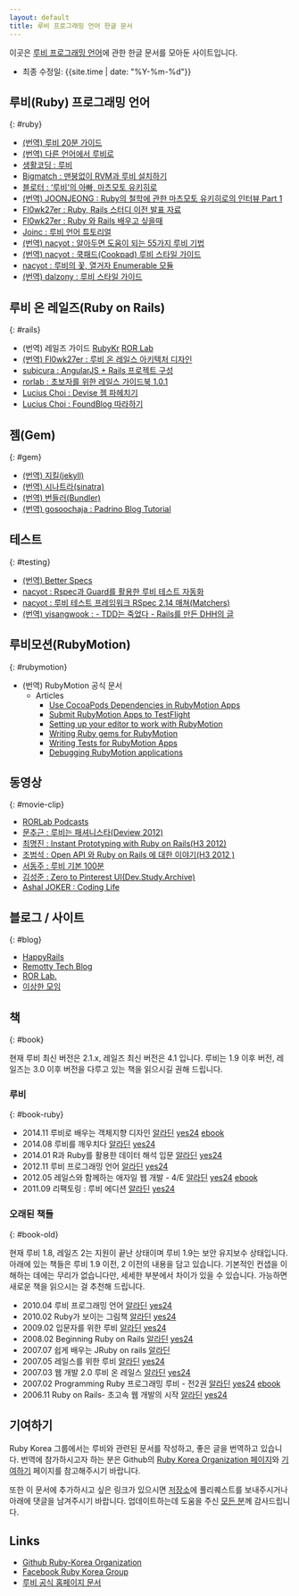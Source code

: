 ```yaml
---
layout: default
title: 루비 프로그래밍 언어 한글 문서
---
```


이곳은 [루비 프로그래밍 언어](https://www.ruby-lang.org/ko/)에 관한 한글 문서를 모아둔 사이트입니다.

- 최종 수정일: {{site.time | date: "%Y-%m-%d"}}

## 루비(Ruby) 프로그래밍 언어
{: #ruby}

- [(번역) 루비 20분 가이드](https://www.ruby-lang.org/ko/documentation/quickstart/)
- [(번역) 다른 언어에서 루비로](https://www.ruby-lang.org/ko/documentation/ruby-from-other-languages/)
- [생활코딩 : 루비](http://opentutorials.org/course/742/4554)
- [Bigmatch : 맨붕없이 RVM과 루비 설치하기](http://bigmatch.i-um.net/2013/12/%EB%A9%98%EB%B6%95%EC%97%86%EC%9D%B4-rvm%EA%B3%BC-%EB%A3%A8%EB%B9%84-%EC%84%A4%EC%B9%98%ED%95%98%EA%B8%B0/)
- [블로터 : ‘루비’의 아빠, 마츠모토 유키히로](http://www.bloter.net/archives/184564)
- [(번역) JOONJEONG : Ruby의 철학에 관한 마츠모토 유키히로의 인터뷰 Part 1](http://we.weirdmeetup.com/ruby의-철학에-관한-마츠모토-유키히로의-인터뷰-part-1/)
- [Fl0wk27er : Ruby, Rails 스터디 이전 발표 자료](http://flowkater.github.io/blog/2013/05/29/be-a-rubyist-1-2/)
- [Fl0wk27er : Ruby 와 Rails 배우고 싶을때](http://flowkater.github.io/blog/2013/08/07/ruby-and-rails-learning-resource/)
- [Joinc : 루비 언어 튜토리얼](http://www.joinc.co.kr/modules/moniwiki/wiki.php/Site/Ruby/Tutorial01)
- [(번역) nacyot : 알아두면 도움이 되는 55가지 루비 기법](https://gist.github.com/nacyot/7624036)
- [(번역) nacyot : 쿡패드(Cookpad) 루비 스타일 가이드](http://blog.nacyot.com/articles/2014-03-23-cookpad-ruby-styleguide/)
- [nacyot : 루비의 꽃, 열거자 Enumerable 모듈](http://blog.nacyot.com/articles/2014-04-19-ruby-enumerable/)
- [(번역) dalzony : 루비 스타일 가이드](https://github.com/dalzony/ruby-style-guide/blob/master/README-koKR.md)

## 루비 온 레일즈(Ruby on Rails)
{: #rails}

- (번역) 레일즈 가이드 [RubyKr](http://rorlab.org/rg/index.html) [ROR Lab](http://rubykr.github.io/rails_guides/)
- [(번역) Fl0wk27er : 루비 온 레일스 아키텍처 디자인](http://flowkater.github.io/blog/2013/08/12/rails-architecture/)
- [subicura : AngularJS + Rails 프로젝트 구성](http://blog.remotty.com/blog/2014/02/01/angularjs-plus-rails-peurojegteu-guseong/)
- [rorlab : 초보자를 위한 레일스 가이드북 1.0.1](https://www.gitbook.io/book/rorlab/railsguidebook)
- [Lucius Choi : Devise 젬 파헤치기](https://www.gitbook.io/book/luciuschoi/exploring_devise)
- [Lucius Choi : FoundBlog 따라하기](https://www.gitbook.io/book/luciuschoi/foundblog)

## 젬(Gem)
{: #gem}

- [(번역) 지킬(jekyll)](http://svperstarz.github.io/jekyll-docs-ko/)
- [(번역) 시나트라(sinatra)](http://www.sinatrarb.com/intro-ko.html)
- [(번역) 번들러(Bundler)](http://ruby-korea.github.io/bundler-site/)
- [(번역) gosoochaja : Padrino Blog Tutorial](http://blog.baenlee.com/blog/2013/12/30/bundle-exec-padrino-g-project/)

## 테스트
{: #testing}

- [(번역) Better Specs](http://betterspecs.org/ko)
- [nacyot : Rspec과 Guard를 활용한 루비 테스트 자동화](http://blog.nacyot.com/articles/2013-10-02-ruby-test-automation-with-rspec-and-guard/)
- [nacyot : 루비 테스트 프레임워크 RSpec 2.14 매쳐(Matchers)](http://blog.nacyot.com/articles/2014-04-07-rspec-matchers/)
- [(번역) yisangwook : - TDD는 죽었다 - Rails를 만든 DHH의 글](http://yisangwook.tumblr.com/post/83725422949/tdd-is-dead-long-live-testing)

## 루비모션(RubyMotion)
{: #rubymotion}

- (번역) RubyMotion 공식 문서
  - Articles
    - [Use CocoaPods Dependencies in RubyMotion Apps](http://ruby-korea.github.io/RubyMotionDocumentation/articles/cocoapods/)
    - [Submit RubyMotion Apps to TestFlight](http://ruby-korea.github.io/RubyMotionDocumentation/articles/testflight/)
    - [Setting up your editor to work with RubyMotion](http://ruby-korea.github.io/RubyMotionDocumentation/articles/editors/)
    - [Writing Ruby gems for RubyMotion](http://ruby-korea.github.io/RubyMotionDocumentation/articles/gems/)
    - [Writing Tests for RubyMotion Apps](http://ruby-korea.github.io/RubyMotionDocumentation/articles/testing/)
    - [Debugging RubyMotion applications](http://ruby-korea.github.io/RubyMotionDocumentation/articles/debugging/)

## 동영상
{: #movie-clip}

- [RORLab Podcasts](https://itunes.apple.com/cy/podcast/rorlab-podcast/id770036911)
- [문추근 : 루비는 패셔니스타(Deview 2012)](http://deview.kr/2012/xe/index.php?mid=track&document_srl=391&time_srl=233)
- [최명진 : Instant Prototyping with Ruby on Rails(H3 2012)](http://www.youtube.com/watch?v=AlNLavCg3yg)
- [조범석 : Open API 와 Ruby on Rails 에 대한 이야기(H3 2012 )](http://www.youtube.com/watch?v=fAi0PC0v5OQ)
- [서동주 : 루비 기본 100분](http://www.youtube.com/watch?v=vjyL6fLzJjA)
- [김성준 : Zero to Pinterest UI(Dev.Study.Archive)](http://dev-study.github.io/presentations/zero_to_pinterent_ui.html)
- [Ashal JOKER : Coding Life](http://www.youtube.com/playlist?list=PLbdtsbZUwdeSAjccModOzFREAyX9W4Jh-)

## 블로그 / 사이트
{: #blog}

- [HappyRails](http://happyrails.rorlab.org/ko)
- [Remotty Tech Blog](http://blog.remotty.com)
- [ROR Lab.](http://rorlab.org/)
- [이상한 모임](http://we.weirdmeetup.com/tag/ruby/)

## 책
{: #book}

현재 루비 최신 버전은 2.1.x, 레일즈 최신 버전은 4.1 입니다. 루비는 1.9 이후 
버전, 레일즈는 3.0 이후 버전을 다루고 있는 책을 읽으시길 권해 드립니다.

### 루비
{: #book-ruby}

- 2014.11 루비로 배우는 객체지향 디자인
  [알라딘](http://www.aladin.co.kr/shop/wproduct.aspx?ISBN=896626123X)
  [yes24](http://www.yes24.com/24/Goods/15254976?Acode=101)
  [ebook](http://ebook.insightbook.co.kr/ebooks/5490f4d9bf6e107fd3000008)
- 2014.08 루비를 깨우치다
  [알라딘](http://www.aladin.co.kr/shop/wproduct.aspx?ISBN=8994774769)
  [yes24](http://www.yes24.com/24/goods/14163047?scode=032&OzSrank=1)
- 2014.01 R과 Ruby를 활용한 데이터 해석 입문
  [알라딘](http://www.aladin.co.kr/shop/wproduct.aspx?ISBN=8965400546)
  [yes24](http://www.yes24.com/24/goods/11796950?scode=032&OzSrank=1)
- 2012.11 루비 프로그래밍 언어 
  [알라딘](http://www.aladin.co.kr/shop/wproduct.aspx?ISBN=8970507531)
  [yes24](http://www.yes24.com/24/goods/7980382?scode=032&amp;OzSrank=5)
- 2012.05 레일스와 함께하는 애자일 웹 개발 - 4/E 
  [알라딘](http://www.aladin.co.kr/shop/wproduct.aspx?ISBN=8966260349)
  [yes24](http://www.yes24.com/24/goods/7097680?scode=032&amp;OzSrank=4)
  [ebook](http://ebook.insightbook.co.kr/ebooks/4fbad65fbf6e100370000002)
- 2011.09 리팩토링 : 루비 에디션 
  [알라딘](http://www.aladin.co.kr/shop/wproduct.aspx?ISBN=8994506063)
  [yes24](http://www.yes24.com/24/goods/5714409?scode=032&amp;OzSrank=6)

### 오래된 책들
{: #book-old}

현재 루비 1.8, 레일즈 2는 지원이 끝난 상태이며 루비 1.9는 보안 유지보수 상태입니다. 아래에 있는
책들은 루비 1.9 이전, 2 이전의 내용을 담고 있습니다. 기본적인 컨샙을
이해하는 데에는 무리가 없습니다만, 세세한 부분에서 차이가 있을 수 있습니다.
가능하면 새로운 책을 읽으시는 걸 추천해 드립니다.

- 2010.04 루비 프로그래밍 언어 
  [알라딘](http://www.aladin.co.kr/shop/wproduct.aspx?ISBN=8979147384)
  [yes24](http://www.yes24.com/24/goods/3787559?scode=032&amp;OzSrank=8)
- 2010.02 Ruby가 보이는 그림책 
  [알라딘](http://www.aladin.co.kr/shop/wproduct.aspx?ISBN=8931550685)
  [yes24](http://www.yes24.com/24/goods/3689449?scode=032&amp;OzSrank=3)
- 2009.02 입문자를 위한 루비
  [알라딘](http://www.aladin.co.kr/shop/wproduct.aspx?ISBN=8990758424)
  [yes24](http://www.yes24.com/24/goods/3279711?scode=032&amp;OzSrank=9)
- 2008.02 Beginning Ruby on Rails
  [알라딘](http://www.aladin.co.kr/shop/wproduct.aspx?ISBN=8956744181) 
  [yes24](http://www.yes24.com/24/goods/2825095?scode=032&amp;OzSrank=12)
- 2007.07 쉽게 배우는 JRuby on rails
  [알라딘](http://www.aladin.co.kr/shop/wproduct.aspx?ISBN=8995856459)
- 2007.05 레일스를 위한 루비
  [알라딘](http://www.aladin.co.kr/shop/wproduct.aspx?ISBN=8990758688)
  [yes24](http://www.yes24.com/24/goods/2539575?scode=032&amp;OzSrank=10)
- 2007.03 웹 개발 2.0 루비 온 레일스 
  [알라딘](http://www.aladin.co.kr/shop/wproduct.aspx?ISBN=8960770000)
  [yes24](http://www.yes24.com/24/goods/2495263?scode=032&amp;OzSrank=11)
- 2007.02 Programming Ruby 프로그래밍 루비 - 전2권 
  [알라딘](http://www.aladin.co.kr/shop/wproduct.aspx?ISBN=8991268250)
  [yes24](http://www.yes24.com/24/goods/2314079?scode=032&amp;OzSrank=15)
  [ebook](http://ebook.insightbook.co.kr/ebooks/4fbad6dcbf6e1002ed000007)
- 2006.11 Ruby on Rails- 초고속 웹 개발의 시작 
  [알라딘](http://www.aladin.co.kr/shop/wproduct.aspx?ISBN=8979144539)
  [yes24](http://www.yes24.com/24/goods/2296786?scode=032&amp;OzSrank=14)

## 기여하기

Ruby Korea 그룹에서는 루비와 관련된 문서를 작성하고, 좋은 글을 번역하고 있습니다. 번역에 참가하시고자 하는 분은 Github의 [Ruby Korea Organization 페이지](https://github.com/ruby-korea)와 [기여하기](https://github.com/ruby-korea/ruby-korea.github.io/wiki/%EA%B8%B0%EC%97%AC%ED%95%98%EA%B8%B0) 페이지를 참고해주시기 바랍니다.

또한 이 문서에 추가하시고 싶은 링크가 있으시면 [저장소](https://github.com/ruby-korea/ruby-korea.github.io)에 풀리퀘스트를 보내주시거나 아래에 댓글을 남겨주시기 바랍니다.
업데이트하는데 도움을 주신 [모든 분](https://github.com/ruby-korea/ruby-korea.github.io/graphs/contributors)께 감사드립니다.

## Links

- [Github Ruby-Korea Organization](https://github.com/ruby-korea)
- [Facebook Ruby Korea Group](https://www.facebook.com/groups/rubykr)
- [루비 공식 홈페이지 문서](https://www.ruby-lang.org/ko/documentation/)
